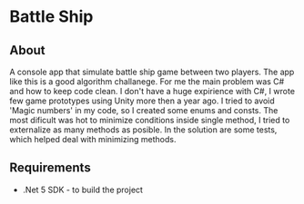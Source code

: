 # Battle Ship

## About 

A console app that simulate battle ship game between two players.
The app like this is a good algorithm challanege.
For me the main problem was C# and how to keep code clean.
I don't have a huge expirience with C#, I wrote few game prototypes using Unity more then a year ago.
I tried to avoid 'Magic numbers' in my code, so I created some enums and consts.
The most dificult was hot to minimize conditions inside single method, I tried to externalize as many methods as posible.
In the solution are some tests, which helped deal with minimizing methods.

## Requirements

 - .Net 5 SDK - to build the project
